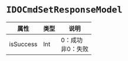 # `IDOCmdSetResponseModel`

| 属性        | 类型    | 说明         |
| ----------- | ------- | ------------ |
| isSuccess | Int | 0：成功<br/>非0：失败 |

